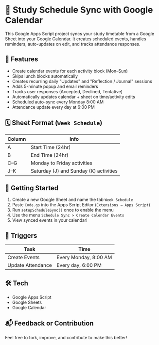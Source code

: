 # 📅 Study Schedule Sync with Google Calendar

This Google Apps Script project syncs your study timetable from a Google Sheet into your Google Calendar. It creates scheduled events, handles reminders, auto-updates on edit, and tracks attendance responses.

## 📌 Features

- Create calendar events for each activity block (Mon–Sun)
- Skips lunch blocks automatically
- Creates recurring daily "Updates" and "Reflection / Journal" sessions
- Adds 5-minute popup and email reminders
- Tracks user responses (Accepted, Declined, Tentative)
- Automatically updates calendar + sheet on time/activity edits
- Scheduled auto-sync every Monday 8:00 AM
- Attendance update every day at 6:00 PM

## 🗓 Sheet Format (`Week Schedule`)

| Column | Info |
|--------|------|
| A      | Start Time (24hr) |
| B      | End Time (24hr) |
| C–G    | Monday to Friday activities |
| J–K    | Saturday (J) and Sunday (K) activities |

## 🧪 Getting Started

1. Create a new Google Sheet and name the tab `Week Schedule`
2. Paste `Code.gs` into the Apps Script Editor (`Extensions → Apps Script`)
3. Run `setupScheduleSync()` once to enable the menu
4. Use the menu `Schedule Sync > Create Calendar Events`
5. View synced events in your calendar!

## 🔁 Triggers

| Task | Time |
|------|------|
| Create Events | Every Monday, 8:00 AM |
| Update Attendance | Every day, 6:00 PM |

## 🛠 Tech

- Google Apps Script
- Google Sheets
- Google Calendar

## 📬 Feedback or Contribution

Feel free to fork, improve, and contribute to make this better!
